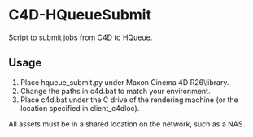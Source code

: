 # C4D-HQueueSubmit
Script to submit jobs from C4D to HQueue.  

## Usage
1. Place hqueue_submit.py under Maxon Cinema 4D R26\library.
1. Change the paths in c4d.bat to match your environment.
1. Place c4d.bat under the C drive of the rendering machine (or the location specified in client_c4dloc).
  
All assets must be in a shared location on the network, such as a NAS.
